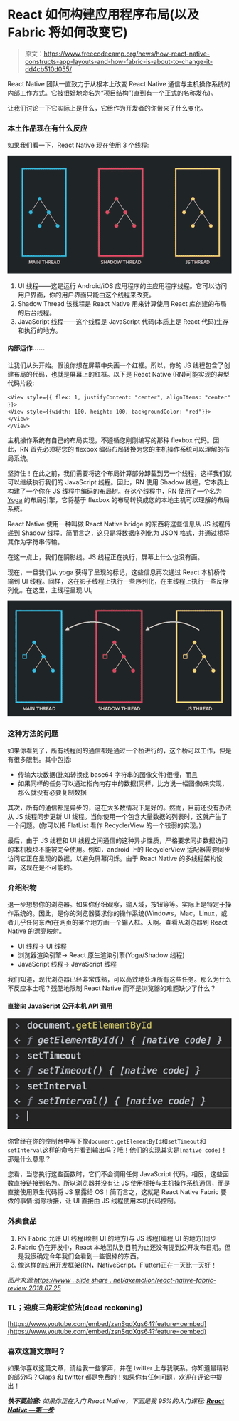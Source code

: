 # React 如何构建应用程序布局(以及 Fabric 将如何改变它)

> 原文：<https://www.freecodecamp.org/news/how-react-native-constructs-app-layouts-and-how-fabric-is-about-to-change-it-dd4cb510d055/>

React Native 团队一直致力于从根本上改变 React Native 通信与主机操作系统的内部工作方式。它被很好地命名为“项目结构”(直到有一个正式的名称发布)。

让我们讨论一下它实际上是什么，它给作为开发者的你带来了什么变化。

### 本土作品现在有什么反应

如果我们看一下，React Native 现在使用 3 个线程:

![1*fKuJS2I7kvpcyII3x0Mxww](img/d0fc4d6553c0c56cdfbfbd89f6ff4b73.png)

1.  UI 线程——这是运行 Android/iOS 应用程序的主应用程序线程。它可以访问用户界面，你的用户界面只能由这个线程来改变。
2.  Shadow Thread 该线程是 React Native 用来计算使用 React 库创建的布局的后台线程。
3.  JavaScript 线程——这个线程是 JavaScript 代码(本质上是 React 代码)生存和执行的地方。

#### 内部运作……

让我们从头开始。假设你想在屏幕中央画一个红框。所以，你的 JS 线程包含了创建布局的代码，也就是屏幕上的红框。以下是 React Native (RN)可能实现的典型代码片段:

```
<View style={{ flex: 1, justifyContent: "center", alignItems: "center" }}>
<View style={{width: 100, height: 100, backgroundColor: "red"}}></View>
</View>
```

主机操作系统有自己的布局实现，不遵循您刚刚编写的那种 flexbox 代码。因此，RN 首先必须将您的 flexbox 编码布局转换为您的主机操作系统可以理解的布局系统。

坚持住！在此之前，我们需要将这个布局计算部分卸载到另一个线程，这样我们就可以继续执行我们的 JavaScript 线程。因此，RN 使用 Shadow 线程，它本质上构建了一个你在 JS 线程中编码的布局树。在这个线程中，RN 使用了一个名为 [Yoga](https://github.com/facebook/yoga) 的布局引擎，它将基于 flexbox 的布局转换成您的本地主机可以理解的布局系统。

React Native 使用一种叫做 React Native bridge 的东西将这些信息从 JS 线程传递到 Shadow 线程。简而言之，这只是将数据序列化为 JSON 格式，并通过桥将其作为字符串传输。

在这一点上，我们在阴影线。JS 线程正在执行，屏幕上什么也没有画。

现在，一旦我们从 yoga 获得了呈现的标记，这些信息再次通过 React 本机桥传输到 UI 线程。同样，这在影子线程上执行一些序列化，在主线程上执行一些反序列化。在这里，主线程呈现 UI。

![1*jsICCO6sFLBZt1Bd0VNPfQ](img/29ee04f00a7218c34a326331fa078d1f.png)

### 这种方法的问题

如果你看到了，所有线程间的通信都是通过一个桥进行的，这个桥可以工作，但是有很多限制。其中包括:

*   传输大块数据(比如转换成 base64 字符串的图像文件)很慢，而且
*   如果同样的任务可以通过指向内存中的数据(同样，比方说一幅图像)来实现，那么就没有必要复制数据

其次，所有的通信都是异步的，这在大多数情况下是好的。然而，目前还没有办法从 JS 线程同步更新 UI 线程。当你使用一个包含大量数据的列表时，这就产生了一个问题。(你可以把 FlatList 看作 RecyclerView 的一个较弱的实现。)

最后，由于 JS 线程和 UI 线程之间通信的这种异步性质，严格要求同步数据访问的本机模块不能被完全使用。例如，android 上的 RecyclerView 适配器需要同步访问它正在呈现的数据，以避免屏幕闪烁。由于 React Native 的多线程架构设置，这现在是不可能的。

### 介绍织物

退一步想想你的浏览器。如果你仔细观察，输入域，按钮等等。实际上是特定于操作系统的。因此，是你的浏览器要求你的操作系统(Windows，Mac，Linux，或者几乎任何东西)在网页的某个地方画一个输入框。天啊。查看从浏览器到 React Native 的漂亮映射。

*   UI 线程→ UI 线程
*   浏览器渲染引擎→ React 原生渲染引擎(Yoga/Shadow 线程)
*   JavaScript 线程→ JavaScript 线程

我们知道，现代浏览器已经非常成熟，可以高效地处理所有这些任务。那么为什么不反应本土呢？残酷地限制 React Native 而不是浏览器的难题缺少了什么？

#### 直接向 JavaScript 公开本机 API 调用

![1*AYVSGcao8TZW-POMIZRTeg](img/a7fcc6ce508a494f51801442172a2e04.png)

你曾经在你的控制台中写下像`document.getElementById`和`setTimeout`和`setInterval`这样的命令并看到输出吗？哦！他们的实现其实是`[native code]`！那是什么意思？

您看，当您执行这些函数时，它们不会调用任何 JavaScript 代码。相反，这些函数直接链接到名为。所以浏览器并没有让 JS 使用桥接与主机操作系统通信，而是直接使用原生代码将 JS 暴露给 OS！简而言之，这就是 React Native Fabric 要做的事情:消除桥接，让 UI 直接由 JS 线程使用本机代码控制。

### 外卖食品

1.  RN Fabric 允许 UI 线程(绘制 UI 的地方)与 JS 线程(编程 UI 的地方)同步
2.  Fabric 仍在开发中，React 本地团队到目前为止还没有提到公开发布日期。但是我很确定今年我们会看到一些很棒的东西。
3.  像这样的应用开发框架(RN，NativeScript，Flutter)正在一天比一天好！

*图片来源:[https://www . slide share . net/axemclion/react-native-fabric-review 2018 07 25](https://www.slideshare.net/axemclion/react-native-fabric-review20180725)*

### TL；速度三角形定位法(dead reckoning)

[https://www.youtube.com/embed/zsnSqdXqs64?feature=oembed](https://www.youtube.com/embed/zsnSqdXqs64?feature=oembed)

### 喜欢这篇文章吗？

如果你喜欢这篇文章，请给我一些掌声，并在 twitter 上与我联系。你知道最精彩的部分吗？Claps 和 twitter 都是免费的！如果你有任何问题，欢迎在评论中提出！

***快不要脸塞:*** *如果你正在入门 React Native，下面是我 95%的入门课程: **[React Native —第一步](http://bit.ly/rn-basics-medium)***